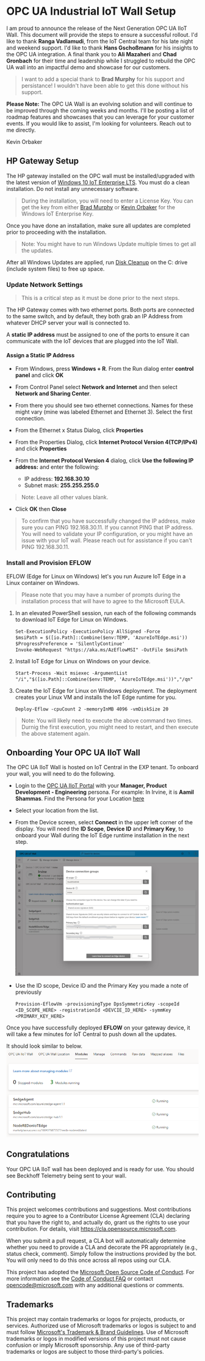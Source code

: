 # OPC UA Industrial IoT Wall Setup

I am proud to announce the release of the Next Generation OPC UA IIoT Wall. This document will provide the steps to ensure a successful rollout. I'd like to thank **Ranga Vadlamudi**, from the IoT Central team for his late night and weekend support. I'd like to thank **Hans Gschoßmann** for his insights to the OPC UA integration. A final thank you to **Ali Mazaheri** and **Chad Gronbach** for their time and leadership while I struggled to rebuild the OPC UA wall into an impactful demo and showcase for our customers.

>I want to add a special thank to **Brad Murphy** for his support and persistance! I wouldn't have been able to get this done without his support.

**Please Note:** The OPC UA Wall is an evolving solution and will continue to be improved through the coming weeks and months. I'll be posting a list of roadmap features and showcases that you can leverage for your customer events. If you would like to assist, I'm looking for volunteers. Reach out to me directly.

Kevin Orbaker

## HP Gateway Setup

The HP gateway installed on the OPC wall must be installed/upgraded with the latest version of [Windows 10 IoT Enterprise LTS](https://microsoft.sharepoint.com/:f:/t/MTCIESCommunity/EtlIMAxMDhFDi2K7XVo4c_gBnuWzI-ANKgQYtpHDJUT9CA?e=SPSNcv "Windows 10 IoT Enterprise LTS"). You must do a clean installation. Do not install any unnecessary software.

> During the installation, you will need to enter a License Key. You can get the key from either [Brad Murphy](mailto:v-bramur@microsoft.com) or [Kevin Orbaker](mailto:keorba@microsoft.com) for the Windows IoT Enterprise Key.

Once you have done an installation, make sure all updates are completed prior to proceeding with the installation. 

>Note: You might have to run Windows Update multiple times to get all the updates.

After all Windows Updates are applied, run [Disk Cleanup](https://support.microsoft.com/en-us/windows/disk-cleanup-in-windows-8a96ff42-5751-39ad-23d6-434b4d5b9a68) on the C: drive (include system files) to free up space.

### Update Network Settings

>This is a critical step as it must be done prior to the next steps.

The HP Gateway comes with two ethernet ports. Both ports are connected to the same switch, and by default, they both grab an IP Address from whatever DHCP server your wall is connected to. 

A **static IP address** must be assigned to one of the ports to ensure it can communicate with the IoT devices that are plugged into the IoT Wall.

#### Assign a Static IP Address

- From Windows, press **Windows + R**. From the Run dialog enter  **control panel** and click **OK**

- From Control Panel select **Network and Internet** and then select **Network and Sharing Center**.
- From there you should see two ethernet connections. Names for these might vary (mine was labeled Ethernet and Ethernet 3). Select the first connection.
- From the Ethernet x Status Dialog, click **Properties**
- From the Properties Dialog, click **Internet Protocol Version 4(TCP/IPv4)** and click **Properties**
- From the **Internet Protocol Version 4** dialog, click **Use the following IP address:** and enter the following:
  - IP address: **192.168.30.10**
  - Subnet mask: **255.255.255.0**

> Note: Leave all other values  blank.

- Click **OK** then **Close**

> To confirm that you have successfully changed the IP address, make sure you can PING 192.168.30.11. If you cannot PING that IP address. You will need to validate your IP configuration, or you might have an issue with your IoT wall. Please reach out for assistance if you can't PING 192.168.30.11.

### Install and Provision EFLOW

EFLOW (Edge for Linux on Windows) let's you run Auzure IoT Edge in a Linux container on Windows.

> Please note that you may have a number of prompts during the installation process that will have to agree to the Microsoft EULA.

1. In an elevated PowerShell session, run each of the following commands to download IoT Edge for Linux on Windows.

    ```
    Set-ExecutionPolicy -ExecutionPolicy AllSigned -Force
    $msiPath = $([io.Path]::Combine($env:TEMP, 'AzureIoTEdge.msi'))
    $ProgressPreference = 'SilentlyContinue'
    Invoke-WebRequest "https://aka.ms/AzEflowMSI" -OutFile $msiPath
    ```

2. Install IoT Edge for Linux on Windows on your device.

    ```
    Start-Process -Wait msiexec -ArgumentList "/i","$([io.Path]::Combine($env:TEMP, 'AzureIoTEdge.msi'))","/qn"
    ```

  3. Create the IoT Edge for Linux on Windows deployment. The deployment creates your Linux VM and installs the IoT Edge runtime for you.

      ```
      Deploy-Eflow -cpuCount 2 -memoryInMB 4096 -vmDiskSize 20 
      ```
   > Note: You will likely need to execute the above command two times. Durnig the first execution, you might need to restart, and then execute the above statement again.

## Onboarding Your OPC UA IIoT Wall

The OPC UA IIoT Wall is hosted on IoT Central in the EXP tenant. To onboard your wall, you will need to do the following.

- Login to the [OPC UA IIoT Portal](https://opc-ua-iot-wall.azureiotcentral.com/devices) with your **Manager, Product Development - Engineering** persona. For example: In Irvine, it is **Aamil Shammas**. Find the Persona for your Location [here](https://exppeople.azurewebsites.net/)
- Select your location from the list.
- From the Device screen, select **Connect** in the upper left corner of the display. You will need the **ID Scope**, **Device ID** and **Primary Key**, to onboard your Wall during the IoT Edge runtime installation in the next step.

   ![IoT Central Connect](images/iot-central-connect-sample.jpg)

- Use the ID scope, Device ID and the Primary Key you made a note of previously

    ```
    Provision-EflowVm -provisioningType DpsSymmetricKey -scopeId <ID_SCOPE_HERE> -registrationId <DEVCIE_ID_HERE> -symmKey <PRIMARY_KEY_HERE>
    ```

Once you have successfully deployed **EFLOW** on your gateway device, it will take a few minutes for IoT Central to push down all the updates.

It should look  similar to below.
![IoT Edge REady](images/iot-central-modules-running.png) 

## Congratulations

Your OPC UA IIoT wall has been deployed and is ready for use. You should see Beckhoff Telemetry being sent to your wall.

## Contributing

This project welcomes contributions and suggestions.  Most contributions require you to agree to a
Contributor License Agreement (CLA) declaring that you have the right to, and actually do, grant us
the rights to use your contribution. For details, visit <https://cla.opensource.microsoft.com>.

When you submit a pull request, a CLA bot will automatically determine whether you need to provide
a CLA and decorate the PR appropriately (e.g., status check, comment). Simply follow the instructions
provided by the bot. You will only need to do this once across all repos using our CLA.

This project has adopted the [Microsoft Open Source Code of Conduct](https://opensource.microsoft.com/codeofconduct/).
For more information see the [Code of Conduct FAQ](https://opensource.microsoft.com/codeofconduct/faq/) or
contact [opencode@microsoft.com](mailto:opencode@microsoft.com) with any additional questions or comments.

## Trademarks

This project may contain trademarks or logos for projects, products, or services. Authorized use of Microsoft
trademarks or logos is subject to and must follow
[Microsoft's Trademark & Brand Guidelines](https://www.microsoft.com/en-us/legal/intellectualproperty/trademarks/usage/general).
Use of Microsoft trademarks or logos in modified versions of this project must not cause confusion or imply Microsoft sponsorship.
Any use of third-party trademarks or logos are subject to those third-party's policies.

